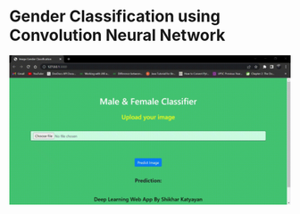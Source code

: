 # Gender Classification using Convolution Neural Network
<img src="Gender Image Classifier.gif" alt="Figure 1. Illustration of Gender Image Classifier website" >
